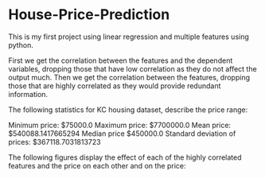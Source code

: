 # House-Price-Prediction

This is my first project using linear regression and multiple features using python.

First we get the correlation between the features and the dependent variables, dropping those that have low correlation as they do not affect the output much. Then we get the correlation between the features, dropping those that are highly correlated as they would provide redundant information.

The following statistics for KC housing dataset, describe the price range:

Minimum price: $75000.0
Maximum price: $7700000.0
Mean price: $540088.1417665294
Median price $450000.0
Standard deviation of prices: $367118.7031813723

The following figures display the effect of each of the highly correlated features and the price on each other and on the price:

